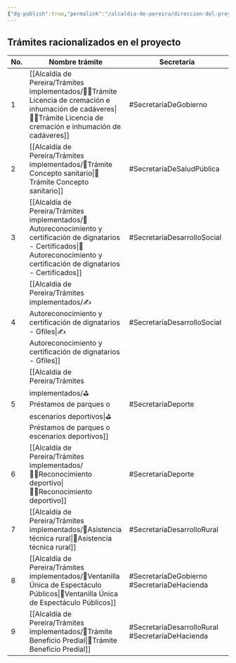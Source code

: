 ```yaml
---
{"dg-publish":true,"permalink":"/alcaldia-de-pereira/direccion-del-proyecto/tramites-y-servicios/"}
---
```


## Trámites racionalizados en el proyecto

| No. | Nombre trámite | Secretaría |
| --- | --- | --- |
| 1 | [[Alcaldía de Pereira/Trámites implementados/🧑‍💻Trámite Licencia de cremación e inhumación de cadáveres\|🧑‍💻Trámite Licencia de cremación e inhumación de cadáveres]] | #SecretaríaDeGobierno |
| 2 | [[Alcaldía de Pereira/Trámites implementados/🔬Trámite Concepto sanitario\|🔬Trámite Concepto sanitario]] | #SecretaríaDeSaludPública |
| 3 | [[Alcaldía de Pereira/Trámites implementados/📄Autoreconocimiento y certificación de dignatarios - Certificados\|📄Autoreconocimiento y certificación de dignatarios - Certificados]] | #SecretaríaDesarrolloSocial |
| 4 | [[Alcaldía de Pereira/Trámites implementados/✍️Autoreconocimiento y certificación de dignatarios - Gfiles\|✍️Autoreconocimiento y certificación de dignatarios - Gfiles]] | #SecretaríaDesarrolloSocial |
| 5 | [[Alcaldía de Pereira/Trámites implementados/⛳Préstamos de parques o escenarios deportivos\|⛳Préstamos de parques o escenarios deportivos]] | #SecretaríaDeporte |
| 6 | [[Alcaldía de Pereira/Trámites implementados/🚴‍♀️Reconocimiento deportivo\|🚴‍♀️Reconocimiento deportivo]] | #SecretaríaDeporte |
| 7 | [[Alcaldía de Pereira/Trámites implementados/🚜Asistencia técnica rural\|🚜Asistencia técnica rural]] | #SecretaríaDesarrolloRural |
| 8 | [[Alcaldía de Pereira/Trámites implementados/🌃Ventanilla Única de Espectáculo Públicos\|🌃Ventanilla Única de Espectáculo Públicos]] | #SecretaríaDeGobierno #SecretaríaDeHacienda|
| 9 | [[Alcaldía de Pereira/Trámites implementados/🌲Trámite Beneficio Predial\|🌲Trámite Beneficio Predial]]  | #SecretaríaDesarrolloRural #SecretaríaDeHacienda|